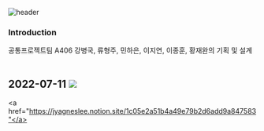 <!-- 헤더 -->
![header](https://capsule-render.vercel.app/api?type=slice&color=auto&height=200&section=header&text=Hello!!&desc=We%20are%20A406&fontSize=60&rotate=14&fontAlignY=25&fontAlign=75&descAlignY=43&descAlign=80&&animation=twinkling)


### Introduction
공통프로젝트팀 A406 강병국, 류형주, 민하은, 이지연, 이종훈, 황재완의 기획 및 설계
<br/><br/>


## 2022-07-11 <img src="https://img.shields.io/badge/Notion-E8E8E8?style=flat&logo=Notion&logoColor=black"/>
<a href="https://jyagneslee.notion.site/1c05e2a51b4a49e79b2d6add9a847583"</a>

